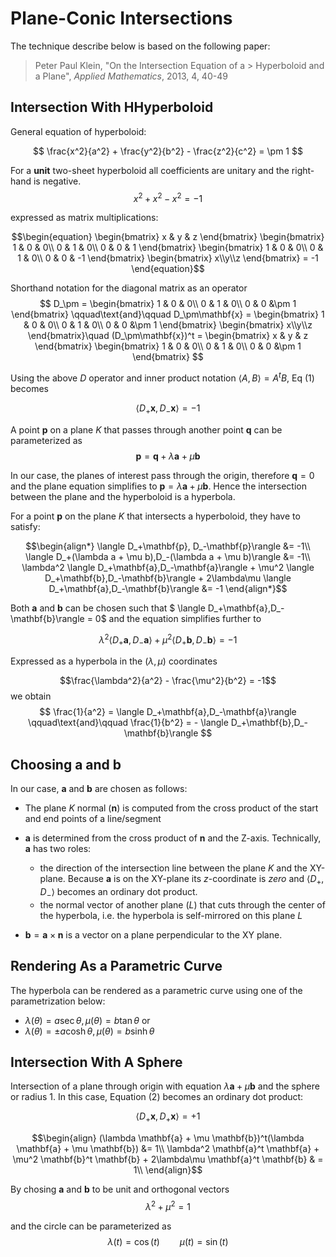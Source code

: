 # Plane-Conic Intersections

The technique describe below is based on the following paper:

>  Peter Paul Klein, "On the Intersection Equation of a > Hyperboloid and a Plane", _Applied Mathematics_, 2013, 4, 40-49

## Intersection With HHyperboloid
General equation of hyperboloid:

$$
\frac{x^2}{a^2} + \frac{y^2}{b^2} - \frac{z^2}{c^2} = \pm 1
$$

For a **unit** two-sheet hyperboloid all coefficients are unitary and the
right-hand is negative.
$$
x^2 + x^2 - x^2 = -1
$$

expressed as matrix multiplications:

```math
\begin{equation}
\begin{bmatrix}
x & y & z
\end{bmatrix}
\begin{bmatrix}
  1 & 0 & 0\\
  0 & 1 & 0\\
  0 & 0 & 1
\end{bmatrix}
\begin{bmatrix}
  1 & 0 & 0\\
  0 & 1 & 0\\
  0 & 0 & -1
\end{bmatrix}
\begin{bmatrix}
x\\y\\z
\end{bmatrix}
 = -1
\end{equation}
```


Shorthand notation for the diagonal matrix as an operator
$$
D_\pm  = 
\begin{bmatrix}
  1 & 0 & 0\\
  0 & 1 & 0\\
  0 & 0 &\pm 1
\end{bmatrix}
\qquad\text{and}\qquad
D_\pm\mathbf{x}  = 
\begin{bmatrix}
  1 & 0 & 0\\
  0 & 1 & 0\\
  0 & 0 &\pm 1
\end{bmatrix}
\begin{bmatrix}
x\\y\\z
\end{bmatrix}\quad
(D_\pm\mathbf{x})^t  = 
\begin{bmatrix}
x & y & z
\end{bmatrix}
\begin{bmatrix}
  1 & 0 & 0\\
  0 & 1 & 0\\
  0 & 0 &\pm 1
\end{bmatrix}
$$

Using the above $D$ operator and inner product notation $\langle A, B \rangle = A^tB$, Eq (1) becomes

```math
\begin{equation}
\langle D_+\mathbf{x}, D_-\mathbf{x}\rangle = -1
\end{equation}
```

A point $\mathbf{p}$ on a plane $K$ that passes through another point $\mathbf{q}$ can be parameterized as
$$\mathbf{p} = \mathbf{q} + \lambda \mathbf{a} + \mu \mathbf{b}$$

In our case, the planes of interest pass through the origin, therefore $\mathbf{q} = 0$ and the plane
equation simplifies to $\mathbf{p} = \lambda \mathbf{a} + \mu \mathbf{b}$.
Hence the intersection between the plane and the hyperboloid is a hyperbola.

For a point $\mathbf{p}$ on the plane $K$ that intersects a hyperboloid, they have to satisfy:

```math
\begin{align*}
\langle D_+\mathbf{p}, D_-\mathbf{p}\rangle &= -1\\
\langle D_+(\lambda a + \mu b),D_-(\lambda a + \mu b)\rangle &= -1\\
\lambda^2 \langle D_+\mathbf{a},D_-\mathbf{a}\rangle + 
\mu^2 \langle D_+\mathbf{b},D_-\mathbf{b}\rangle +
2\lambda\mu \langle D_+\mathbf{a},D_-\mathbf{b}\rangle &= -1
\end{align*}
```

Both $\mathbf{a}$ and $\mathbf{b}$ can be chosen such that $ \langle D_+\mathbf{a},D_-\mathbf{b}\rangle = 0$ and the equation simplifies further to

$$\lambda^2 \langle D_+\mathbf{a},D_-\mathbf{a}\rangle + 
\mu^2 \langle D_+\mathbf{b},D_-\mathbf{b}\rangle = -1$$

Expressed as a hyperbola in the $(\lambda,\mu)$ coordinates

$$\frac{\lambda^2}{a^2} - \frac{\mu^2}{b^2} = -1$$
we obtain
$$
\frac{1}{a^2} = \langle D_+\mathbf{a},D_-\mathbf{a}\rangle 
\qquad\text{and}\qquad
  \frac{1}{b^2} = - \langle D_+\mathbf{b},D_-\mathbf{b}\rangle 
$$

## Choosing $\mathbf{a}$ and $\mathbf{b}$

In our case, $\mathbf a$ and $\mathbf b$ are chosen as follows:

* The plane $K$ normal ($\mathbf{n}$) is computed from the cross product of the start and end points of a line/segment
* $\mathbf{a}$ is determined from the cross product of $\mathbf{n}$ and the Z-axis. Technically, $\mathbf{a}$ has two roles:
  
  * the direction of the intersection line between the plane $K$ and the XY-plane. Because $\mathbf{a}$ is on the XY-plane its $z$-coordinate is *zero* and $\langle D_+,D_-\rangle$ becomes an ordinary dot product.
  * the normal vector of another plane ($L$) that cuts through the center of the hyperbola, i.e. the hyperbola is self-mirrored
    on this plane $L$

* $\mathbf{b} = \mathbf{a} \times \mathbf{n}$ is a vector on a plane perpendicular to the XY plane.

## Rendering As a Parametric Curve
The hyperbola can be rendered as a parametric curve using one of the parametrization below:

* $\lambda(\theta) = a \sec \theta, \mu(\theta) = b \tan \theta$ or
* $\lambda(\theta) = \pm a \cosh \theta, \mu(\theta) = b \sinh \theta$

## Intersection With A Sphere

Intersection of a plane through origin with equation $\lambda\mathbf{a} + \mu\mathbf{b}$ and the sphere or radius 1. In this case, Equation (2) becomes
an ordinary dot product:

```math
\begin{equation}
\langle D_+\mathbf{x}, D_+\mathbf{x}\rangle = +1
\end{equation}
```

```math
\begin{align}
(\lambda \mathbf{a} + \mu \mathbf{b})^t(\lambda \mathbf{a} + \mu \mathbf{b}) &= 1\\
\lambda^2  \mathbf{a}^t \mathbf{a} + \mu^2 \mathbf{b}^t \mathbf{b} + 2\lambda\mu \mathbf{a}^t \mathbf{b}  & = 1\\
\end{align}
```

By chosing $\mathbf{a}$ and $\mathbf{b}$ to be unit and orthogonal vectors
$$\lambda^2   + \mu^2   = 1$$

and the circle can be parameterized as 
$$\lambda(t) = \cos(t) \qquad \mu(t) = \sin(t)$$